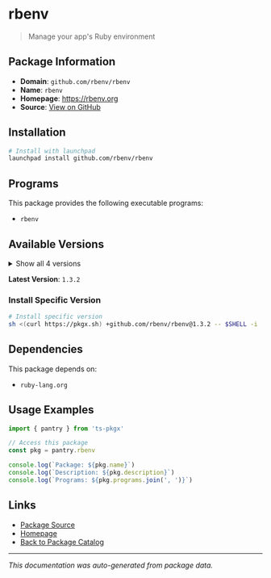 # rbenv

> Manage your app's Ruby environment

## Package Information

- **Domain**: `github.com/rbenv/rbenv`
- **Name**: `rbenv`
- **Homepage**: https://rbenv.org
- **Source**: [View on GitHub](https://github.com/pkgxdev/pantry/tree/main/projects/github.com/rbenv/rbenv/package.yml)

## Installation

```bash
# Install with launchpad
launchpad install github.com/rbenv/rbenv
```

## Programs

This package provides the following executable programs:

- `rbenv`

## Available Versions

<details>
<summary>Show all 4 versions</summary>

- `1.3.2`, `1.3.1`, `1.3.0`, `1.2.0`

</details>

**Latest Version**: `1.3.2`

### Install Specific Version

```bash
# Install specific version
sh <(curl https://pkgx.sh) +github.com/rbenv/rbenv@1.3.2 -- $SHELL -i
```

## Dependencies

This package depends on:

- `ruby-lang.org`

## Usage Examples

```typescript
import { pantry } from 'ts-pkgx'

// Access this package
const pkg = pantry.rbenv

console.log(`Package: ${pkg.name}`)
console.log(`Description: ${pkg.description}`)
console.log(`Programs: ${pkg.programs.join(', ')}`)
```

## Links

- [Package Source](https://github.com/pkgxdev/pantry/tree/main/projects/github.com/rbenv/rbenv/package.yml)
- [Homepage](https://rbenv.org)
- [Back to Package Catalog](../../../package-catalog.md)

---

*This documentation was auto-generated from package data.*
